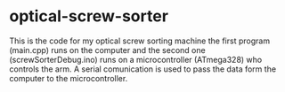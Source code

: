 # optical-screw-sorter
This is the code for my optical screw sorting machine
the first program (main.cpp) runs on the computer and the second one (screwSorterDebug.ino) runs on a microcontroller (ATmega328) who controls the arm. A serial comunication is used to pass the data form the computer to the microcontroller.
